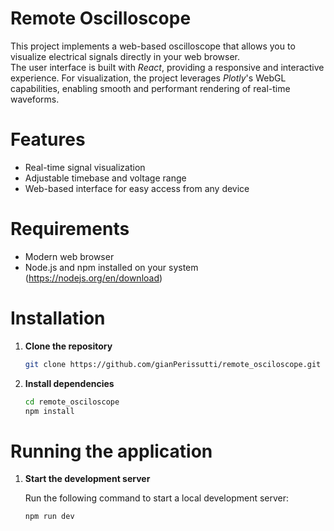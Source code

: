 # Remote Oscilloscope

This project implements a web-based oscilloscope that allows you to visualize electrical signals directly in your web browser.  
The user interface is built with *React*, providing a responsive and interactive experience.
For visualization, the project leverages *Plotly*'s WebGL capabilities, enabling smooth and performant rendering of real-time waveforms.

# Features
 - Real-time signal visualization
 - Adjustable timebase and voltage range
 - Web-based interface for easy access from any device

# Requirements
 - Modern web browser
 - Node.js and npm installed on your system (https://nodejs.org/en/download)

# Installation
 1. **Clone the repository**

    ```bash
    git clone https://github.com/gianPerissutti/remote_osciloscope.git
    ```

 2. **Install dependencies**

    ```bash
    cd remote_osciloscope
    npm install
    ```

# Running the application
 1. **Start the development server**
    
    Run the following command to start a local development server:
    ```bash
    npm run dev
    ```
